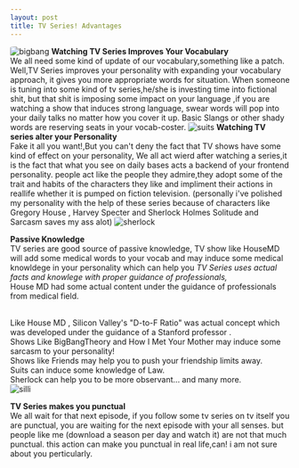 ```yaml
---
layout: post
title: TV Series! Advantages
---
```


<img itemprop="image" src="https://dl.dropboxusercontent.com/s/gd3h535wlg7t7i4/the-big-bang-theory-stars-recent-side-acting-gigs-so-popular-so-busy-306866.jpg?dl=1" alt="bigbang" style="border-radius:10%">
<strong>Watching TV Series Improves Your Vocabulary</strong><br>
We all need some kind of update of our vocabulary,something like a patch.
Well,TV Series improves your personality with expanding your vocabulary approach,
it gives you more appropriate words for situation.
When someone is tuning into some kind of tv series,he/she is investing time into fictional shit,
but that shit is imposing some impact on your language ,if you are watching a show that induces strong language,
swear words will pop into your daily talks no matter how you cover it up.
Basic Slangs or other shady words are reserving seats in your vocab-coster.

<img itemprop="image" src="https://dl.dropboxusercontent.com/s/5npp3qggyoo74pp/maxresdefault.jpg?dl=1" alt="suits" style="border-radius:10%">
<strong>Watching TV series alter your Personality</strong><br>
Fake it all you want!,But you can't deny the fact that TV shows have some kind of effect on your personality,
We all act wierd after watching a series,it is the fact that what you see on daily bases acts a backend of your frontend personality.
people act like the people they admire,they adopt some of the trait and habits of the characters they like and impliment their actions in reallife whether it is pumped on fiction television.
(personally i've polished my personality with the help of these series because of characters like Gregory House , Harvey Specter and Sherlock Holmes Solitude and Sarcasm saves my ass alot)

<img itemprop="image" src="https://dl.dropboxusercontent.com/s/7kyz2stgthj44e7/sherlock-sherlock-holmes-season-1.jpg?dl=1" alt="sherlock" style="border-radius:10%">

<strong>Passive Knowledge</strong><br>
TV series are good source of passive knowledge,
TV show like HouseMD will add some medical words to your vocab and may induce some medical knowldege in your personality which can help you
<em>TV Series uses actual facts and knowlege with proper guidance of professionals,</em><br>House MD had some actual content under the guidance of professionals from medical field.<br>
Like House MD , Silicon Valley's "D-to-F Ratio" was actual concept which was developed under the guidance of a Stanford professor .<br>
Shows Like BigBangTheory and How I Met Your Mother may induce some sarcasm to your personality!<br>
Shows like Friends may help you to push your friendship limits away.<br>
Suits can induce some knowledge of Law.<br>
Sherlock can help you to be more observant... and many more.<br>

<img itemprop="image" src="https://dl.dropboxusercontent.com/s/qd8g6qp8ll97ike/silicon-valley.jpg?dl=1" alt="silli" style="border-radius:10%">

<strong>TV Series makes you punctual</strong><br>
We all wait for that next episode,
if you follow some tv series on tv itself you are punctual,
you are waiting for the next episode with your all senses. 
but people like me (download a season per day and watch it) are not that much punctual.
this action can make you punctual in real life,can! i am not sure about you perticularly.

